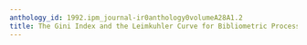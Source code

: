 ```yaml
---
anthology_id: 1992.ipm_journal-ir0anthology0volumeA28A1.2
title: The Gini Index and the Leimkuhler Curve for Bibliometric Processes
---
```

